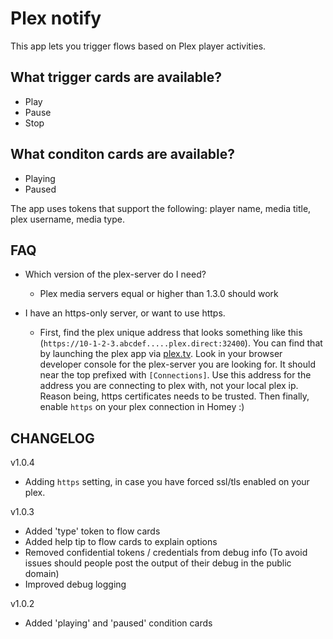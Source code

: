 # Plex notify

This app lets you trigger flows based on Plex player activities.

## What trigger cards are available?

* Play
* Pause
* Stop

## What conditon cards are available?

* Playing
* Paused

The app uses tokens that support the following: player name, media title, plex username, media type.

## FAQ

* Which version of the plex-server do I need?

  * Plex media servers equal or higher than 1.3.0 should work

* I have an https-only server, or want to use https.

  * First, find the plex unique address that looks something like this (`https://10-1-2-3.abcdef.....plex.direct:32400`).
    You can find that by launching the plex app via [plex.tv](https://app.plex.tv/).
    Look in your browser developer console for the plex-server you are looking for. It should near the top prefixed with `[Connections]`.
    Use this address for the address you are connecting to plex with, not your local plex ip.
    Reason being, https certificates needs to be trusted. Then finally, enable `https` on your plex connection in Homey :)

## CHANGELOG

v1.0.4

* Adding `https` setting, in case you have forced ssl/tls enabled on your plex.

v1.0.3

* Added 'type' token to flow cards
* Added help tip to flow cards to explain options
* Removed confidential tokens / credentials from debug info (To avoid issues should people post the output of their debug in the public domain)
* Improved debug logging

v1.0.2

* Added 'playing' and 'paused' condition cards
